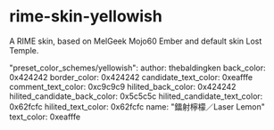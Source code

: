 # rime-skin-yellowish
A RIME skin, based on MelGeek Mojo60 Ember and default skin Lost Temple. 

  "preset_color_schemes/yellowish":
    author: thebaldingken
    back_color: 0x424242
    border_color: 0x424242
    candidate_text_color: 0xeafffe
    comment_text_color: 0xc9c9c9
    hilited_back_color: 0x424242
    hilited_candidate_back_color: 0x5c5c5c
    hilited_candidate_text_color: 0x62fcfc
    hilited_text_color: 0x62fcfc
    name: "鐳射檸檬／Laser Lemon"
    text_color: 0xeafffe

